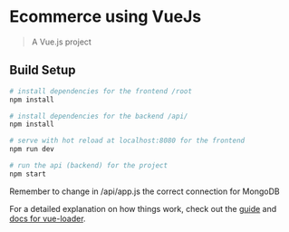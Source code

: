 # Ecommerce using VueJs

> A Vue.js project

## Build Setup

``` bash
# install dependencies for the frontend /root
npm install 

# install dependencies for the backend /api/
npm install

# serve with hot reload at localhost:8080 for the frontend
npm run dev

# run the api (backend) for the project
npm start

```

Remember to change in /api/app.js the correct connection for MongoDB

For a detailed explanation on how things work, check out the [guide](http://vuejs-templates.github.io/webpack/) and [docs for vue-loader](http://vuejs.github.io/vue-loader).
